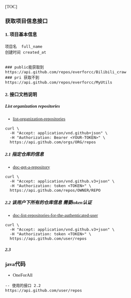 <span  style="font-family: Simsun,serif; font-size: 15px; ">

[TOC]

### 获取项目信息接口

#### 1. 项目基本信息

~~~
项目名  full_name
创建时间 created_at
~~~

~~~

### public能获取到 
https://api.github.com/repos/everforcc/Bilibili_craw
### pri 获取不到
https://api.github.com/repos/everforcc/MyUtils

~~~

#### 2. 接口文档说明

##### List organization repositories

- [list-organization-repositories](https://docs.github.com/cn/rest/repos/repos#list-organization-repositories)

~~~
curl \
  -H "Accept: application/vnd.github+json" \
  -H "Authorization: Bearer <YOUR-TOKEN>" \
  https://api.github.com/orgs/ORG/repos
~~~

##### 2.1 指定仓库的信息

- [doc-get-a-repository](https://docs.github.com/cn/rest/repos/repos#get-a-repository)

~~~
curl \
  -H "Accept: application/vnd.github.v3+json" \ 
  -H "Authorization: token <TOKEN>" \
  https://api.github.com/repos/OWNER/REPO
~~~

##### 2.2 该用户下所有的仓库信息 需要token认证

- [doc-list-repositories-for-the-authenticated-user](https://docs.github.com/cn/rest/repos/repos#list-repositories-for-the-authenticated-user)

~~~
curl \
  -H "Accept: application/vnd.github.v3+json" \ 
  -H "Authorization: token <TOKEN>" \
  https://api.github.com/user/repos 
~~~

##### 2.3

### java代码

- OneForAll

~~~
-- 使用的接口 2.2
https://api.github.com/user/repos
~~~

</span>
